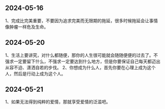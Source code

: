 ## 2024-05-16
1、完成比完美重要，不要因为追求完美而无限期的拖延，很多时候拖延会让事情像肿瘤一样危及生命。


## 2024-05-20
1、生活上要讲究，对什么都随便，那你的人生很可能就会随随便便的过去了。不强求一定要留下什么，不强求一定要达到什么地方，但是你要保证自己每天都迈出从容不迫、潇洒自若的步伐。
2、你想成为什么人，首先你要在心理上成为这个人，然后是行动上成为这个人。

## 2024-05-21
1、如果无法得到纯粹的爱情，那就享受爱情的泛滥吧。